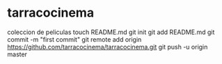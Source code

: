 tarracocinema
=============

coleccion de peliculas
touch README.md
git init
git add README.md
git commit -m "first commit"
git remote add origin https://github.com/tarracocinema/tarracocinema.git
git push -u origin master
